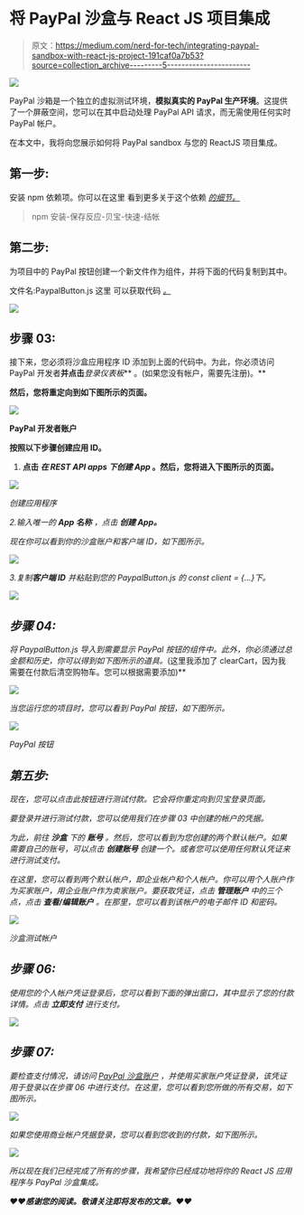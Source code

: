 # 将 PayPal 沙盒与 React JS 项目集成

> 原文：<https://medium.com/nerd-for-tech/integrating-paypal-sandbox-with-react-js-project-191caf0a7b53?source=collection_archive---------5----------------------->

![](img/fa6dae5bdd6d693f3d4aa8dfcc33cd38.png)

PayPal 沙箱是一个独立的虚拟测试环境，**模拟真实的 PayPal 生产环境**。这提供了一个屏蔽空间，您可以在其中启动处理 PayPal API 请求，而无需使用任何实时 PayPal 帐户。

在本文中，我将向您展示如何将 PayPal sandbox 与您的 ReactJS 项目集成。

## 第一步:

安装 npm 依赖项。你可以在这里 看到更多关于这个依赖 [*的细节。*](https://www.npmjs.com/package/react-paypal-express-checkout)

> npm 安装-保存反应-贝宝-快速-结帐

## 第二步:

为项目中的 PayPal 按钮创建一个新文件作为组件，并将下面的代码复制到其中。

文件名:PaypalButton.js
这里 可以获取代码 [*。*](https://codepen.io/jeema-riyana/project/editor/DVQwdd)

![](img/2a68e8b685b0ce4e8677386a141717a0.png)

## 步骤 03:

接下来，您必须将沙盒应用程序 ID 添加到上面的代码中。为此，你必须访问 PayPal 开发者[](https://developer.paypal.com/home)**并点击***登录仪表板*** 。(如果您没有帐户，需要先注册)。**

**然后，您将重定向到如下图所示的页面。**

**![](img/905db1bb01fec71d1c8f2794782580df.png)**

**PayPal 开发者账户**

****按照以下步骤创建应用 ID。****

1.  **点击 ***在 ***REST API apps*** 下创建 App*** 。然后，您将进入下图所示的页面。**

*![](img/28913f64d80a195efca903c8ebd12926.png)*

*创建应用程序*

*2.输入唯一的 ***App 名称*** ，点击 ***创建 App。****

*现在你可以看到你的沙盒账户和客户端 ID，如下图所示。*

*![](img/d1f05be4ab272d4c3fd15cf77c2138b5.png)*

*3.复制**客户端 ID** 并粘贴到您的 PaypalButton.js 的 const client = {…}下。*

*![](img/5a2892a06123c30d78ba0b7abffe2b89.png)*

## *步骤 04:*

*将 PaypalButton.js 导入到需要显示 PayPal 按钮的组件中。此外，你必须通过总金额和历史，你可以得到如下图所示的道具。*(这里我添加了 clearCart，因为我需要在付款后清空购物车。您可以根据需要添加)**

*![](img/3281aea36b0218f61cdd7715cf454553.png)*

*当您运行您的项目时，您可以看到 PayPal 按钮，如下图所示。*

*![](img/164ef02ed4c6e26e3685a89593671a1b.png)*

*PayPal 按钮*

## *第五步:*

*现在，您可以点击此按钮进行测试付款。它会将你重定向到贝宝登录页面。*

*要登录并进行测试付款，您可以使用我们在步骤 03 中创建的帐户的凭据。*

*为此，前往 ***沙盒*** 下的 ***账号*** 。然后，您可以看到为您创建的两个默认帐户。如果需要自己的账号，可以点击 ***创建账号*** 创建一个。或者您可以使用任何默认凭证来进行测试支付。*

*在这里，您可以看到两个默认帐户，即企业帐户和个人帐户。你可以用个人账户作为买家账户，用企业账户作为卖家账户。要获取凭证，点击 ***管理账户*** 中的三个点，点击 ***查看/编辑账户*** 。在那里，您可以看到该帐户的电子邮件 ID 和密码。*

*![](img/4cd9f43a4c53c22324e7bf514f5b0acd.png)*

*沙盒测试帐户*

## *步骤 06:*

*使用您的个人帐户凭证登录后，您可以看到下面的弹出窗口，其中显示了您的付款详情。点击 ***立即支付*** 进行支付。*

*![](img/cdd85f536fae17457aa1154af969b362.png)*

## *步骤 07:*

*要检查支付情况，请访问 [*PayPal 沙盒账户*](https://www.sandbox.paypal.com/) ，并使用买家账户凭证登录，该凭证用于登录以在步骤 06 中进行支付。在这里，您可以看到您所做的所有交易，如下图所示。*

*![](img/ada38e070d71502e5e6c06e7ea06edfc.png)*

*如果您使用商业帐户凭据登录，您可以看到您收到的付款，如下图所示。*

*![](img/9f4f83c7976272741a0f96ab87ac7eaa.png)*

*所以现在我们已经完成了所有的步骤，我希望你已经成功地将你的 React JS 应用程序与 PayPal 沙盒集成。*

***♥️♥️感谢您的阅读。敬请关注即将发布的文章。♥️♥️***